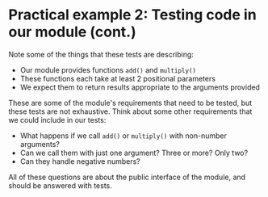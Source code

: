 # Practical example 2: Testing code in our module (cont.)

Note some of the things that these tests are describing:

* Our module provides functions `add()` and `multiply()`
* These functions each take at least 2 positional parameters
* We expect them to return results appropriate to the arguments provided

These are some of the module's requirements that need to be tested, but these
tests are not exhaustive. Think about some other requirements that we could
include in our tests:

* What happens if we call `add()` or `multiply()` with non-number arguments?
* Can we call them with just one argument? Three or more? Only two?
* Can they handle negative numbers?

All of these questions are about the public interface of the module, and should
be answered with tests.
